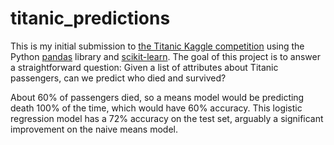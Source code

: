titanic_predictions
===================
This is my initial submission to [the Titanic Kaggle competition](https://www.kaggle.com/c/titanic-gettingStarted)
using the Python [pandas](http://pandas.pydata.org/) library and [scikit-learn](http://scikit-learn.org/stable/).
The goal of this project is to answer a straightforward question: Given a list of attributes about Titanic passengers, can we predict who died and survived?

About 60% of passengers died, so a means model would be predicting death 100% of the time, which would have 60% accuracy.
This logistic regression model has a 72% accuracy on the test set, arguably a significant improvement on the naive means model.
